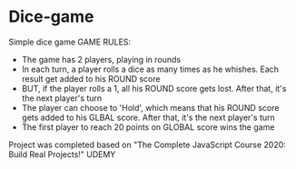 # Dice-game
Simple dice game 
GAME RULES: 
- The game has 2 players, playing in rounds 
- In each turn, a player rolls a dice as many times as he whishes. Each result get added to his ROUND score 
- BUT, if the player rolls a 1, all his ROUND score gets lost. After that, it's the next player's turn 
- The player can choose to 'Hold', which means that his ROUND score gets added to his GLBAL score. 
After that, it's the next player's turn 
- The first player to reach 20 points on GLOBAL score wins the game 

Project was completed based on "The Complete JavaScript Course 2020: Build Real Projects!" UDEMY

